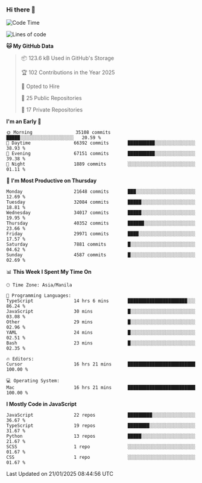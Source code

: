 ### Hi there 👋

<!--START_SECTION:waka-->
![Code Time](http://img.shields.io/badge/Code%20Time-1%2C404%20hrs%2025%20mins-blue)

![Lines of code](https://img.shields.io/badge/From%20Hello%20World%20I%27ve%20Written-64.9%20million%20lines%20of%20code-blue)

**🐱 My GitHub Data** 

> 📦 123.6 kB Used in GitHub's Storage 
 > 
> 🏆 102 Contributions in the Year 2025
 > 
> 💼 Opted to Hire
 > 
> 📜 25 Public Repositories 
 > 
> 🔑 17 Private Repositories 
 > 
**I'm an Early 🐤** 

```text
🌞 Morning                35108 commits       █████░░░░░░░░░░░░░░░░░░░░   20.59 % 
🌆 Daytime                66392 commits       ██████████░░░░░░░░░░░░░░░   38.93 % 
🌃 Evening                67151 commits       ██████████░░░░░░░░░░░░░░░   39.38 % 
🌙 Night                  1889 commits        ░░░░░░░░░░░░░░░░░░░░░░░░░   01.11 % 
```
📅 **I'm Most Productive on Thursday** 

```text
Monday                   21648 commits       ███░░░░░░░░░░░░░░░░░░░░░░   12.69 % 
Tuesday                  32084 commits       █████░░░░░░░░░░░░░░░░░░░░   18.81 % 
Wednesday                34017 commits       █████░░░░░░░░░░░░░░░░░░░░   19.95 % 
Thursday                 40352 commits       ██████░░░░░░░░░░░░░░░░░░░   23.66 % 
Friday                   29971 commits       ████░░░░░░░░░░░░░░░░░░░░░   17.57 % 
Saturday                 7881 commits        █░░░░░░░░░░░░░░░░░░░░░░░░   04.62 % 
Sunday                   4587 commits        █░░░░░░░░░░░░░░░░░░░░░░░░   02.69 % 
```


📊 **This Week I Spent My Time On** 

```text
🕑︎ Time Zone: Asia/Manila

💬 Programming Languages: 
TypeScript               14 hrs 6 mins       ██████████████████████░░░   86.24 % 
JavaScript               30 mins             █░░░░░░░░░░░░░░░░░░░░░░░░   03.08 % 
Other                    29 mins             █░░░░░░░░░░░░░░░░░░░░░░░░   02.96 % 
YAML                     24 mins             █░░░░░░░░░░░░░░░░░░░░░░░░   02.51 % 
Bash                     23 mins             █░░░░░░░░░░░░░░░░░░░░░░░░   02.35 % 

🔥 Editors: 
Cursor                   16 hrs 21 mins      █████████████████████████   100.00 % 

💻 Operating System: 
Mac                      16 hrs 21 mins      █████████████████████████   100.00 % 
```

**I Mostly Code in JavaScript** 

```text
JavaScript               22 repos            █████████░░░░░░░░░░░░░░░░   36.67 % 
TypeScript               19 repos            ████████░░░░░░░░░░░░░░░░░   31.67 % 
Python                   13 repos            █████░░░░░░░░░░░░░░░░░░░░   21.67 % 
SCSS                     1 repo              ░░░░░░░░░░░░░░░░░░░░░░░░░   01.67 % 
CSS                      1 repo              ░░░░░░░░░░░░░░░░░░░░░░░░░   01.67 % 
```




 Last Updated on 21/01/2025 08:44:56 UTC
<!--END_SECTION:waka-->
